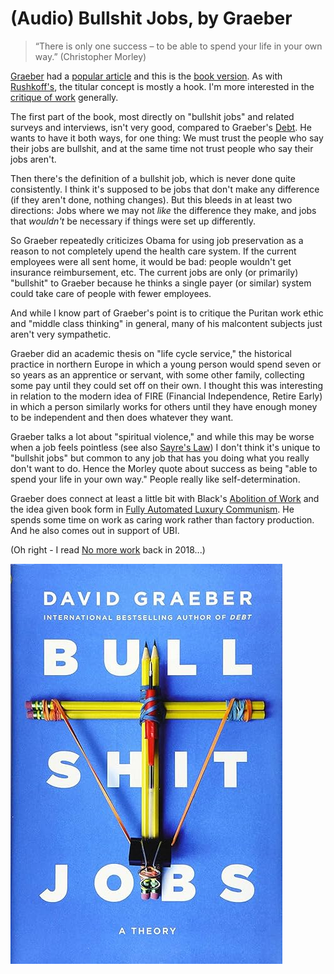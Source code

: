 # (Audio) Bullshit Jobs, by Graeber

> “There is only one success – to be able to spend your life in your
> own way.” (Christopher Morley)


[Graeber][] had a [popular article][] and this is the
[book version][]. As with [Rushkoff's][], the titular concept is
mostly a hook. I'm more interested in the [critique of work][]
generally.

[Graeber]: https://en.wikipedia.org/wiki/David_Graeber
[popular article]: https://web.archive.org/web/20180807024932/http://strikemag.org/bullshit-jobs/
[book version]: https://en.wikipedia.org/wiki/Bullshit_Jobs
[Rushkoff's]: /20240519-survival_of_the_richest_by_rushkoff/
[critique of work]: https://en.wikipedia.org/wiki/Critique_of_work


The first part of the book, most directly on "bullshit jobs" and
related surveys and interviews, isn't very good, compared to Graeber's
[Debt][]. He wants to have it both ways, for one thing: We must trust
the people who say their jobs are bullshit, and at the same time not
trust people who say their jobs aren't.

[Debt]: /20240906-debt_by_graeber/ "(Audio) Debt: The first 5,000 years, by Graeber"


Then there's the definition of a bullshit job, which is never done
quite consistently. I think it's supposed to be jobs that don't make
any difference (if they aren't done, nothing changes). But this bleeds
in at least two directions: Jobs where we may not _like_ the
difference they make, and jobs that _wouldn't_ be necessary if things
were set up differently.


So Graeber repeatedly criticizes Obama for using job preservation as a
reason to not completely upend the health care system. If the current
employees were all sent home, it would be bad: people wouldn't get
insurance reimbursement, etc. The current jobs are only (or primarily)
"bullshit" to Graeber because he thinks a single payer (or similar)
system could take care of people with fewer employees.


And while I know part of Graeber's point is to critique the Puritan
work ethic and "middle class thinking" in general, many of his
malcontent subjects just aren't very sympathetic.


Graeber did an academic thesis on "life cycle service," the historical
practice in northern Europe in which a young person would spend seven
or so years as an apprentice or servant, with some other family,
collecting some pay until they could set off on their own. I thought
this was interesting in relation to the modern idea of FIRE (Financial
Independence, Retire Early) in which a person similarly works for
others until they have enough money to be independent and then does
whatever they want.


Graeber talks a lot about "spiritual violence," and while this may be
worse when a job feels pointless (see also [Sayre's Law][]) I don't
think it's unique to "bullshit jobs" but common to any job that has
you doing what you really don't want to do. Hence the Morley quote
about success as being "able to spend your life in your own way."
People really like self-determination.

[Sayre's Law]: https://en.wikipedia.org/wiki/Sayre%27s_law


Graeber does connect at least a little bit with Black's
[Abolition of Work][] and the idea given book form in
[Fully Automated Luxury Communism][]. He spends some time on work as
caring work rather than factory production. And he also comes out in
support of UBI.

[Abolition of Work]: https://en.wikipedia.org/wiki/The_Abolition_of_Work
[Fully Automated Luxury Communism]: https://en.wikipedia.org/wiki/Fully_Automated_Luxury_Communism


(Oh right - I read [No more work][] back in 2018...)

[No more work]: /20180125-no_more_work_by_james_livingston/ "No More Work by James Livingston"


![cover](cover.jpg)
